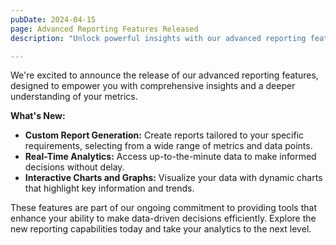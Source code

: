 ```yaml
---
pubDate: 2024-04-15
page: Advanced Reporting Features Released
description: "Unlock powerful insights with our advanced reporting features now available. Explore custom report generation, real-time data analytics, and interactive charts that provide deeper understanding of your metrics. This update is all about empowering you with more data-driven decision-making tools."

---
```


We're excited to announce the release of our advanced reporting features, designed to empower you with comprehensive insights and a deeper understanding of your metrics.

**What's New:**
- **Custom Report Generation:** Create reports tailored to your specific requirements, selecting from a wide range of metrics and data points.
- **Real-Time Analytics:** Access up-to-the-minute data to make informed decisions without delay.
- **Interactive Charts and Graphs:** Visualize your data with dynamic charts that highlight key information and trends.

These features are part of our ongoing commitment to providing tools that enhance your ability to make data-driven decisions efficiently. Explore the new reporting capabilities today and take your analytics to the next level.
